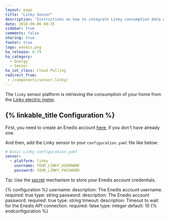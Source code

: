 ```yaml
---
layout: page
title: "Linky Sensor"
description: "Instructions on how to integrate Linky consumption data within Home Assistant."
date: 2018-09-06 08:35
sidebar: true
comments: false
sharing: true
footer: true
logo: enedis.png
ha_release: 0.79
ha_category:
  - Energy
  - Sensor
ha_iot_class: Cloud Polling
redirect_from:
 - /components/sensor.linky/
---
```


The `linky` sensor platform is retrieving the consumption of your home from the [Linky electric meter](https://www.enedis.fr/linky-compteur-communicant).

## {% linkable_title Configuration %}

First, you need to create an Enedis account [here](https://espace-client-connexion.enedis.fr/auth/UI/Login?realm=particuliers), if you don't have already one.

And then, add the Linky sensor to your `configuration.yaml` file like below:

```yaml
# Basic Linky configuration.yaml
sensor:
  - platform: linky
    username: YOUR_LINKY_USERNAME
    password: YOUR_LINKY_PASSWORD
```

Tip: Use the [secret](https://www.home-assistant.io/docs/configuration/secrets/) mechanism to store your Enedis account credentials.

{% configuration %}
username:
  description: The Enedis account username.
  required: true
  type: string
password:
  description: The Enedis account password.
  required: true
  type: string
timeout:
  description: Timeout to wait for the Enedis API connection.
  required: false
  type: integer
  default: 10
{% endconfiguration %}
